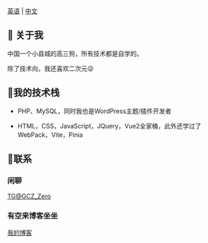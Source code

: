 <!--切换语言-->

[英语](https://github.com/Groupguanfang)
|
[中文](https://github.com/Groupguanfang/groupguanfang/blob/main/zh_cn.md)

## 🌈 关于我

中国一个小县城的高三狗，所有技术都是自学的。

除了技术向，我还喜欢二次元😜

## 📲我的技术栈

* PHP、MySQL，同时我也是WordPress主题/插件开发者

* HTML，CSS，JavaScript，JQuery，Vue2全家桶，此外还学过了WebPack，Vite，Pinia

## 📱联系

### 闲聊

[TG@GCZ_Zero](http://t.me/GCZ_Zero)

### 有空来博客坐坐

[我的博客](https://blog.xhhzs.cn)